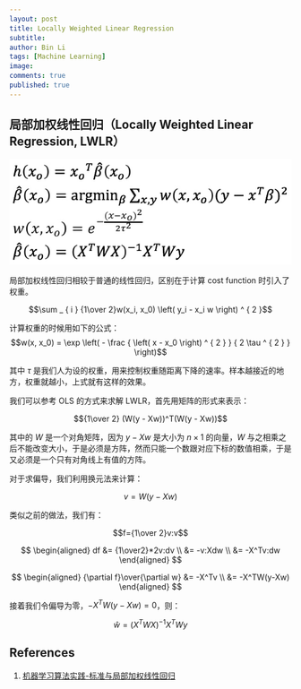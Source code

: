 ```yaml
---
layout: post
title: Locally Weighted Linear Regression
subtitle:
author: Bin Li
tags: [Machine Learning]
image: 
comments: true
published: true
---
```


## 局部加权线性回归（Locally Weighted Linear Regression, LWLR）
![](/img/media/15346068354911.jpg)

局部加权线性回归相较于普通的线性回归，区别在于计算 cost function 时引入了权重。

$$\sum _ { i } {1\over 2}w(x_i, x_0) \left( y_i - x_i  w \right) ^ { 2 }$$

计算权重的时候用如下的公式：
$$w(x, x_0) = \exp \left( - \frac { \left( x - x_0 \right) ^ { 2 } } { 2 \tau ^ { 2 } } \right)$$

其中 $\tau$ 是我们人为设的权重，用来控制权重随距离下降的速率。样本越接近的地方，权重就越小，上式就有这样的效果。

我们可以参考 OLS 的方式来求解 LWLR，首先用矩阵的形式来表示：

$${1\over 2} (W(y - Xw))^T(W(y - Xw))$$

其中的 $W$ 是一个对角矩阵，因为 $y - Xw$ 是大小为 $n\times1$ 的向量，$W$ 与之相乘之后不能改变大小，于是必须是方阵，然而只能一个数跟对应下标的数值相乘，于是又必须是一个只有对角线上有值的方阵。

对于求偏导，我们利用换元法来计算：

$$v=W(y-Xw)$$

类似之前的做法，我们有：

$$f={1\over 2}v:v$$

$$
\begin{aligned}
df &= {1\over2}*2v:dv \\
&= -v:Xdw \\
&= -X^Tv:dw
\end{aligned}
$$

$$
\begin{aligned}
{\partial f}\over{\partial w} &=  -X^Tv \\
&= -X^TW(y-Xw)
\end{aligned}
$$

接着我们令偏导为零，$-X^TW(y-Xw)=0$，则：

$$\hat{w} = (X^TWX)^{-1}X^TWy$$


## References
1. [机器学习算法实践-标准与局部加权线性回归](http://pytlab.org/2017/10/24/%E6%9C%BA%E5%99%A8%E5%AD%A6%E4%B9%A0%E7%AE%97%E6%B3%95%E5%AE%9E%E8%B7%B5-%E6%A0%87%E5%87%86%E4%B8%8E%E5%B1%80%E9%83%A8%E5%8A%A0%E6%9D%83%E7%BA%BF%E6%80%A7%E5%9B%9E%E5%BD%92/)